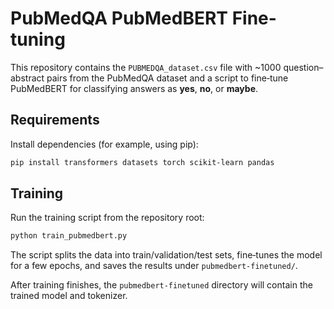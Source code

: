 # PubMedQA PubMedBERT Fine-tuning

This repository contains the `PUBMEDQA_dataset.csv` file with ~1000 question–abstract pairs from the PubMedQA dataset and a script to fine‑tune PubMedBERT for classifying answers as **yes**, **no**, or **maybe**.

## Requirements
Install dependencies (for example, using pip):

```bash
pip install transformers datasets torch scikit-learn pandas
```

## Training
Run the training script from the repository root:

```bash
python train_pubmedbert.py
```

The script splits the data into train/validation/test sets, fine‑tunes the model for a few epochs, and saves the results under `pubmedbert-finetuned/`.

After training finishes, the `pubmedbert-finetuned` directory will contain the trained model and tokenizer.
